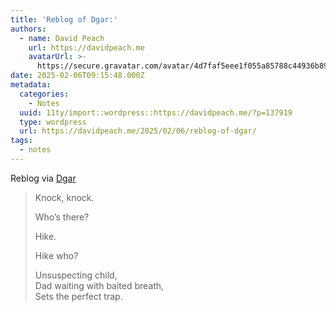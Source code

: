 ```yaml
---
title: 'Reblog of Dgar:'
authors:
  - name: David Peach
    url: https://davidpeach.me
    avatarUrl: >-
      https://secure.gravatar.com/avatar/4d7faf5eee1f055a85788c44936b8995eaab6dfb004e7854ec747ccb272e91ee?s=96&d=mm&r=g
date: 2025-02-06T09:15:48.000Z
metadata:
  categories:
    - Notes
  uuid: 11ty/import::wordpress::https://davidpeach.me/?p=137919
  type: wordpress
  url: https://davidpeach.me/2025/02/06/reblog-of-dgar/
tags:
  - notes
---
```

Reblog via [Dgar](https://aus.social/@dgar/111883985878299140)

> Knock, knock.
> 
> Who’s there?
> 
> Hike.
> 
> Hike who?
> 
> Unsuspecting child,  
> Dad waiting with baited breath,  
> Sets the perfect trap.